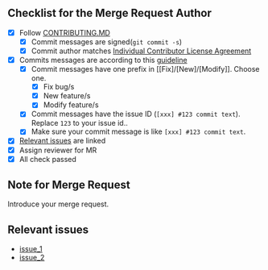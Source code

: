 ## Checklist for the Merge Request Author

- [x] Follow [CONTRIBUTING.MD](https://partner-gitlab.mioffice.cn/cyberdog/cyberdog_cyberdog/-/blob/master/CONTRIBUTING.md)
  - [x] Commit messages are signed(`git commit -s`)
  - [x] Commit author matches [Individual Contributor License Agreement](https://cdn.cnbj2m.fds.api.mi-img.com/cyberdog-package/packages/doc_materials/cla_zh_en.pdf)
- [x] Commits messages are according to this [guideline](https://tbaggery.com/2008/04/19/a-note-about-git-commit-messages.html)
  - [x] Commit messages have one prefix in [[Fix]/[New]/[Modify]]. Choose one.
    - [x] Fix bug/s
    - [x] New feature/s
    - [x] Modify feature/s
  - [x] Commit messages have the issue ID (`[xxx] #123 commit text`). Replace `123` to your issue id..
  - [x] Make sure your commit message is like `[xxx] #123 commit text`.
- [x] [Relevant issues](#relevant-issues) are linked
- [x] Assign reviewer for MR
- [x] All check passed

## Note for Merge Request

Introduce your merge request.

## Relevant issues

- [issue_1](url_to_issue_1)
- [issue_2](url_to_issue_2)
